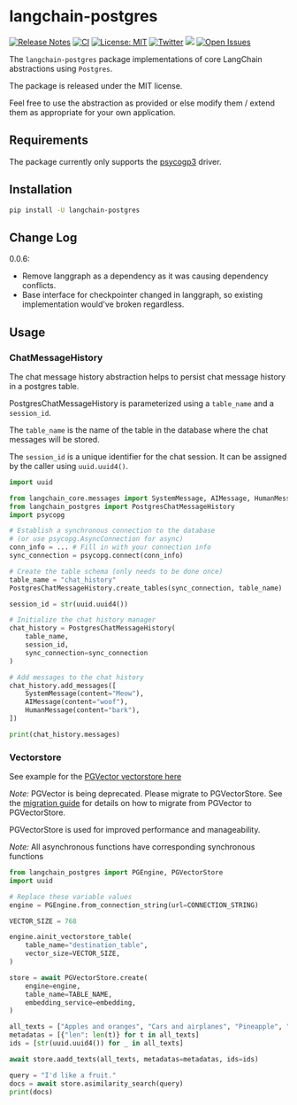 # langchain-postgres

[![Release Notes](https://img.shields.io/github/release/langchain-ai/langchain-postgres)](https://github.com/langchain-ai/langchain-postgres/releases)
[![CI](https://github.com/langchain-ai/langchain-postgres/actions/workflows/ci.yml/badge.svg)](https://github.com/langchain-ai/langchain-postgres/actions/workflows/ci.yml)
[![License: MIT](https://img.shields.io/badge/License-MIT-yellow.svg)](https://opensource.org/licenses/MIT)
[![Twitter](https://img.shields.io/twitter/url/https/twitter.com/langchainai.svg?style=social&label=Follow%20%40LangChainAI)](https://twitter.com/langchainai)
[![](https://dcbadge.vercel.app/api/server/6adMQxSpJS?compact=true&style=flat)](https://discord.gg/6adMQxSpJS)
[![Open Issues](https://img.shields.io/github/issues-raw/langchain-ai/langchain-postgres)](https://github.com/langchain-ai/langchain-postgres/issues)

The `langchain-postgres` package implementations of core LangChain abstractions using `Postgres`.

The package is released under the MIT license. 

Feel free to use the abstraction as provided or else modify them / extend them as appropriate for your own application.

## Requirements

The package currently only supports the [psycogp3](https://www.psycopg.org/psycopg3/) driver.

## Installation

```bash
pip install -U langchain-postgres
```

## Change Log

0.0.6: 
- Remove langgraph as a dependency as it was causing dependency conflicts.
- Base interface for checkpointer changed in langgraph, so existing implementation would've broken regardless.

## Usage

### ChatMessageHistory

The chat message history abstraction helps to persist chat message history 
in a postgres table.

PostgresChatMessageHistory is parameterized using a `table_name` and a `session_id`.

The `table_name` is the name of the table in the database where 
the chat messages will be stored.

The `session_id` is a unique identifier for the chat session. It can be assigned
by the caller using `uuid.uuid4()`.

```python
import uuid

from langchain_core.messages import SystemMessage, AIMessage, HumanMessage
from langchain_postgres import PostgresChatMessageHistory
import psycopg

# Establish a synchronous connection to the database
# (or use psycopg.AsyncConnection for async)
conn_info = ... # Fill in with your connection info
sync_connection = psycopg.connect(conn_info)

# Create the table schema (only needs to be done once)
table_name = "chat_history"
PostgresChatMessageHistory.create_tables(sync_connection, table_name)

session_id = str(uuid.uuid4())

# Initialize the chat history manager
chat_history = PostgresChatMessageHistory(
    table_name,
    session_id,
    sync_connection=sync_connection
)

# Add messages to the chat history
chat_history.add_messages([
    SystemMessage(content="Meow"),
    AIMessage(content="woof"),
    HumanMessage(content="bark"),
])

print(chat_history.messages)
```


### Vectorstore

See example for the [PGVector vectorstore here](https://github.com/langchain-ai/langchain-postgres/blob/main/examples/vectorstore.ipynb)

*Note:* PGVector is being deprecated. Please migrate to PGVectorStore.
See the [migration guide](https://github.com/langchain-ai/langchain-postgres/blob/main/examples/migrate_pgvector_to_pgvectorstore.md) for details on how to migrate from PGVector to PGVectorStore.

PGVectorStore is used for improved performance and manageability.

*Note:* All asynchronous functions have corresponding synchronous functions

```python
from langchain_postgres import PGEngine, PGVectorStore
import uuid

# Replace these variable values
engine = PGEngine.from_connection_string(url=CONNECTION_STRING)

VECTOR_SIZE = 768

engine.ainit_vectorstore_table(
    table_name="destination_table",
    vector_size=VECTOR_SIZE,
)

store = await PGVectorStore.create(
    engine=engine,
    table_name=TABLE_NAME,
    embedding_service=embedding,
)

all_texts = ["Apples and oranges", "Cars and airplanes", "Pineapple", "Train", "Banana"]
metadatas = [{"len": len(t)} for t in all_texts]
ids = [str(uuid.uuid4()) for _ in all_texts]

await store.aadd_texts(all_texts, metadatas=metadatas, ids=ids)

query = "I'd like a fruit."
docs = await store.asimilarity_search(query)
print(docs)
```
